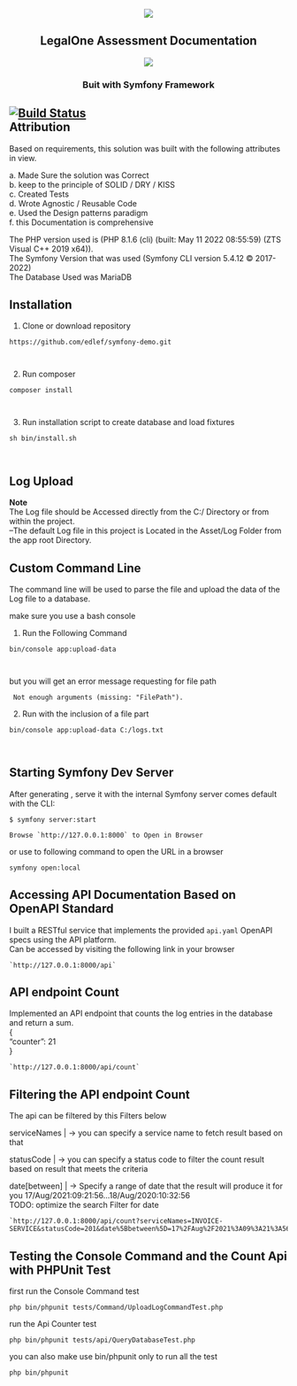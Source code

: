 <!DOCTYPE html>
<html>

<head>
  <meta charset="utf-8">
  <meta name="viewport" content="width=device-width, initial-scale=1.0">
  
  <link rel="stylesheet" href="https://stackedit.io/style.css" />
</head>

<body class="stackedit">
  <div class="stackedit__html"><p align="center"><a href="https://symfony.com" target="_blank">
  <img src="https://legal.one/img/contact/logo.svg">
</a></p>
<h2 align="center">
  LegalOne Assessment Documentation
</h2>
<p align="center"><a href="https://symfony.com" target="_blank">
  <img src="https://symfony.com/logos/symfony_black_02.svg">
  </a></p><h3 align="center">
  Buit with Symfony Framework
</h3>
<p></p>
<h2 id="attribution"><a href="https://travis-ci.org/joemccann/dillinger"><img src="https://travis-ci.org/joemccann/dillinger.svg?branch=master" alt="Build Status"></a><br>
Attribution</h2>
<p>Based on requirements, this solution was built with the following attributes in view.</p>
<p>a. Made Sure the solution was Correct<br>
b.  keep to the principle of SOLID / DRY / KISS<br>
c. Created Tests<br>
d. Wrote Agnostic / Reusable Code<br>
e. Used the Design patterns paradigm<br>
f. this Documentation is comprehensive</p>
<p>The PHP version used is (PHP 8.1.6 (cli) (built: May 11 2022 08:55:59) (ZTS Visual C++ 2019 x64)).<br>
The Symfony Version that was used (Symfony CLI version 5.4.12 © 2017-2022)<br>
The Database Used was MariaDB</p>
<h2 id="installation">Installation</h2>
<ol>
<li>Clone or download repository</li>
</ol>
<pre><code>https://github.com/edlef/symfony-demo.git

</code></pre>
<ol start="2">
<li>Run composer</li>
</ol>
<pre><code>composer install

</code></pre>
<ol start="3">
<li>Run installation script to create database and load fixtures</li>
</ol>
<pre><code>sh bin/install.sh

</code></pre>
<h2 id="log-upload">Log Upload</h2>
<p><strong>Note</strong><br>
The Log file should be Accessed directly from the C:/ Directory or from within the project.<br>
–The default Log file in this project is Located in the Asset/Log Folder from the app root Directory.</p>
<h2 id="custom-command-line">Custom Command Line</h2>
<p>The command line will be used to parse the file and upload the data of the Log file to a database.</p>
<p>make sure you use a bash console</p>
<ol>
<li>Run the Following Command</li>
</ol>
<pre><code>bin/console app:upload-data

</code></pre>
<p>but you will get an error message requesting for file path</p>
<pre><code> Not enough arguments (missing: "FilePath"). 
</code></pre>
<ol start="2">
<li>Run with the inclusion of a  file part</li>
</ol>
<pre><code>bin/console app:upload-data C:/logs.txt

</code></pre>
<h2 id="starting-symfony-dev-server">Starting Symfony Dev Server</h2>
<p>After generating , serve it with the internal Symfony server comes default with the CLI:</p>
<pre class=" language-bash"><code class="prism  language-bash">$ symfony server:start
</code></pre>
<pre><code>Browse `http://127.0.0.1:8000` to Open in Browser
</code></pre>
<p>or use to following command to open the URL in a browser</p>
<pre><code>symfony open:local
</code></pre>
<h2 id="accessing-api-documentation-based-on-openapi-standard">Accessing API Documentation Based on OpenAPI Standard</h2>
<p>I built a RESTful service that implements the provided <code>api.yaml</code> OpenAPI specs using the API platform.<br>
Can be accessed by visiting the following link in your browser</p>
<pre><code>`http://127.0.0.1:8000/api`
</code></pre>
<h2 id="api-endpoint-count">API endpoint Count</h2>
<p>Implemented an API endpoint that counts the log entries in the database and return a sum.<br>
{<br>
“counter”: 21<br>
}</p>
<pre><code>`http://127.0.0.1:8000/api/count`
</code></pre>
<h2 id="filtering-the-api-endpoint-count">Filtering the API endpoint Count</h2>
<p>The api can be filtered by this Filters below</p>
<p>serviceNames   | -&gt;   you can specify a service name to fetch result based on that</p>
<p>statusCode   |      -&gt;     you can specify a status code to filter the count result based on result that meets the criteria</p>
<p>date[between]   | -&gt; Specify a range of date that the result will produce it for you  17/Aug/2021:09:21:56…18/Aug/2020:10:32:56<br>
TODO: optimize the search Filter for date</p>
<pre><code>`http://127.0.0.1:8000/api/count?serviceNames=INVOICE-SERVICE&amp;statusCode=201&amp;date%5Bbetween%5D=17%2FAug%2F2021%3A09%3A21%3A56..18%2FAug%2F2020%3A10%3A32%3A56`
</code></pre>
<h2 id="testing-the-console-command-and-the-count-api-with-phpunit-test">Testing the Console Command and the Count Api with PHPUnit Test</h2>
<p>first run the Console Command  test</p>
<pre><code>php bin/phpunit tests/Command/UploadLogCommandTest.php
</code></pre>
<p>run the Api Counter  test</p>
<pre><code>php bin/phpunit tests/api/QueryDatabaseTest.php
</code></pre>
<p>you can also make use bin/phpunit only to run all the test</p>
<pre><code>php bin/phpunit
</code></pre>
</div>
</body>

</html>

